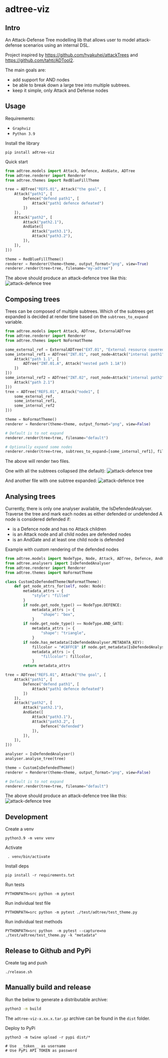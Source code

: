 # adtree-viz

## Intro

An Attack-Defense Tree modelling lib that allows user to model attack-defense scenarios using an internal DSL.

Project inspired by https://github.com/hyakuhei/attackTrees and https://github.com/tahti/ADTool2.

The main goals are:
- add support for AND nodes
- be able to break down a large tree into multiple subtrees.
- keep it simple, only Attack and Defense nodes

## Usage

Requirements:
- `Graphviz`
- `Python 3.9`


Install the library
```shell
pip install adtree-viz
```

Quick start

```python
from adtree.models import Attack, Defence, AndGate, ADTree
from adtree.renderer import Renderer
from adtree.themes import RedBlueFillTheme

tree = ADTree("REFS.01", Attack("the goal", [
    Attack("path1", [
        Defence("defend path1", [
            Attack("path1 defence defeated")
        ])
    ]),
    Attack("path2", [
        Attack("path2.1"),
        AndGate([
            Attack("path3.1"),
            Attack("path3.2"),
        ]),
    ]),
]))

theme = RedBlueFillTheme()
renderer = Renderer(theme=theme, output_format="png", view=True)
renderer.render(tree=tree, filename="my-adtree")
```

The above should produce an attack-defence tree like this:
![attack-defence tree](images/test_theme.test_render_outline.expected.dot.png)

## Composing trees

Trees can be composed of multiple subtrees.
Which of the subtrees get expanded is decided at render time based on the `subtrees_to_expand` variable.
```python
from adtree.models import Attack, ADTree, ExternalADTree
from adtree.renderer import Renderer
from adtree.themes import NoFormatTheme

some_external_ref = ExternalADTree("EXT.01", "External resource covered by other docs")
some_internal_ref1 = ADTree("INT.01", root_node=Attack("internal path1", [
    Attack("path 1.1", [
        ADTree("INT.01.A", Attack("nested path 1.1A"))
    ])
]))
some_internal_ref2 = ADTree("INT.02", root_node=Attack("internal path2", [
    Attack("path 2.1")
]))
tree = ADTree("REFS.01", Attack("node1", [
    some_external_ref,
    some_internal_ref1,
    some_internal_ref2
]))

theme = NoFormatTheme()
renderer = Renderer(theme=theme, output_format="png", view=False)

# Default is to not expand
renderer.render(tree=tree, filename="default")

# Optionally expand some nodes
renderer.render(tree=tree, subtrees_to_expand=[some_internal_ref1], filename="partially_expanded")
```

The above will render two files.

One with all the subtrees collapsed (the default):
![attack-defence tree](images/test_trees.test_references_default.expected.dot.png)

And another file with one subtree expanded:
![attack-defence tree](images/test_trees.test_references_some_toggled.expected.dot.png)


## Analysing trees

Currently, there is only one analyser available, the IsDefendedAnalyser.
Traverse the tree and mark each nodes as either defended or undefended
A node is considered defended if:
 - is a Defence node and has no Attack children
 - is an Attack node and all child nodes are defended nodes
 - is an AndGate and at least one child node is defended

Example with custom rendering of the defended nodes
```python
from adtree.models import NodeType, Node, Attack, ADTree, Defence, AndGate
from adtree.analysers import IsDefendedAnalyser
from adtree.renderer import Renderer
from adtree.themes import NoFormatTheme

class CustomIsDefendedTheme(NoFormatTheme):
    def get_node_attrs_for(self, node: Node):
        metadata_attrs = {
            "style": "filled"
        }
        if node.get_node_type() == NodeType.DEFENCE:
            metadata_attrs |= {
                "shape": "box",
            }
        if node.get_node_type() == NodeType.AND_GATE:
            metadata_attrs |= {
                "shape": "triangle",
            }
        if node.has_metadata(IsDefendedAnalyser.METADATA_KEY):
            fillcolor = "#C8FFCB" if node.get_metadata(IsDefendedAnalyser.METADATA_KEY) else "#FFD3D6"
            metadata_attrs |= {
                "fillcolor": fillcolor,
            }
        return metadata_attrs

tree = ADTree("REFS.01", Attack("the goal", [
    Attack("path1", [
        Defence("defend path1", [
            Attack("path1 defence defeated")
        ])
    ]),
    Attack("path2", [
        Attack("path2.1"),
        AndGate([
            Attack("path3.1"),
            Attack("path3.2", [
                Defence("defended")
            ]),
        ]),
    ]),
]))

analyser = IsDefendedAnalyser()
analyser.analyse_tree(tree)

theme = CustomIsDefendedTheme()
renderer = Renderer(theme=theme, output_format="png", view=False)

# Default is to not expand
renderer.render(tree=tree, filename="default")
```

The above should produce an attack-defence tree like this:
![attack-defence tree](images/test_analysers.test_is_defended.expected.dot.png)


## Development

Create a venv
```shell
python3.9 -m venv venv
```

Activate 
```shell
 . venv/bin/activate
```

Install deps
```shell
pip install -r requirements.txt
```

Run tests
```shell
PYTHONPATH=src python -m pytest
```

Run individual test file
```shell
PYTHONPATH=src python -m pytest ./test/adtree/test_theme.py
```

Run individual test methods
```shell
PYTHONPATH=src python  -m pytest --capture=no ./test/adtree/test_theme.py -k "metadata"
```


## Release to Github and PyPi

Create tag and push
```
./release.sh
```

## Manually build and release

Run the below to generate a distributable archive:
```bash
python3 -m build
```

The `adtree-viz-x.xx.x.tar.gz` archive can be found in the `dist` folder.

Deploy to PyPi
```shell
python3 -m twine upload -r pypi dist/*

# Use __token__ as username
# Use PyPi API TOKEN as password
```
